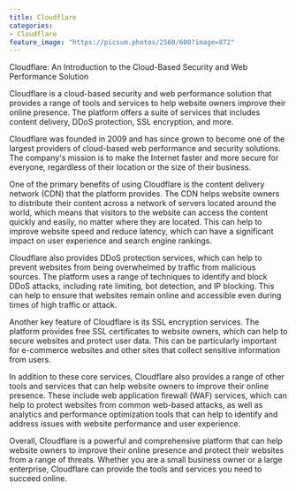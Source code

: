 ```yaml
---
title: Cloudflare
categories:
- Cloudflare
feature_image: "https://picsum.photos/2560/600?image=872"
---
```


Cloudflare: An Introduction to the Cloud-Based Security and Web Performance Solution

Cloudflare is a cloud-based security and web performance solution that provides a range of tools and services to help website owners improve their online presence. The platform offers a suite of services that includes content delivery, DDoS protection, SSL encryption, and more.

Cloudflare was founded in 2009 and has since grown to become one of the largest providers of cloud-based web performance and security solutions. The company's mission is to make the Internet faster and more secure for everyone, regardless of their location or the size of their business.

One of the primary benefits of using Cloudflare is the content delivery network (CDN) that the platform provides. The CDN helps website owners to distribute their content across a network of servers located around the world, which means that visitors to the website can access the content quickly and easily, no matter where they are located. This can help to improve website speed and reduce latency, which can have a significant impact on user experience and search engine rankings.

Cloudflare also provides DDoS protection services, which can help to prevent websites from being overwhelmed by traffic from malicious sources. The platform uses a range of techniques to identify and block DDoS attacks, including rate limiting, bot detection, and IP blocking. This can help to ensure that websites remain online and accessible even during times of high traffic or attack.

Another key feature of Cloudflare is its SSL encryption services. The platform provides free SSL certificates to website owners, which can help to secure websites and protect user data. This can be particularly important for e-commerce websites and other sites that collect sensitive information from users.

In addition to these core services, Cloudflare also provides a range of other tools and services that can help website owners to improve their online presence. These include web application firewall (WAF) services, which can help to protect websites from common web-based attacks, as well as analytics and performance optimization tools that can help to identify and address issues with website performance and user experience.

Overall, Cloudflare is a powerful and comprehensive platform that can help website owners to improve their online presence and protect their websites from a range of threats. Whether you are a small business owner or a large enterprise, Cloudflare can provide the tools and services you need to succeed online.

<!-- more -->

